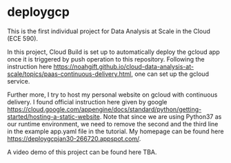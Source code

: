 # deploygcp

This is the first individual project for Data Analysis at Scale in the Cloud (ECE 590). 

In this project, Cloud Build is set up to automatically deploy the gcloud app once it is triggered by push operation to this repository. Following the instruction here https://noahgift.github.io/cloud-data-analysis-at-scale/topics/paas-continuous-delivery.html, one can set up the gcloud service. 

Further more, I try to host my personal website on gcloud with continuous delivery. I found official instruction here given by google https://cloud.google.com/appengine/docs/standard/python/getting-started/hosting-a-static-website. Note that since we are using Python37 as our runtime environment, we need to remove the second and the third line in the example app.yaml file in the tutorial. My homepage can be found here https://deploygcpjan30-266720.appspot.com/.

A video demo of this project can be found here TBA.
